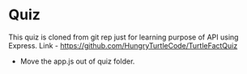 # Quiz
This quiz is cloned from git rep just for learning purpose of API using Express.
Link - https://github.com/HungryTurtleCode/TurtleFactQuiz

- Move the app.js out of quiz folder.